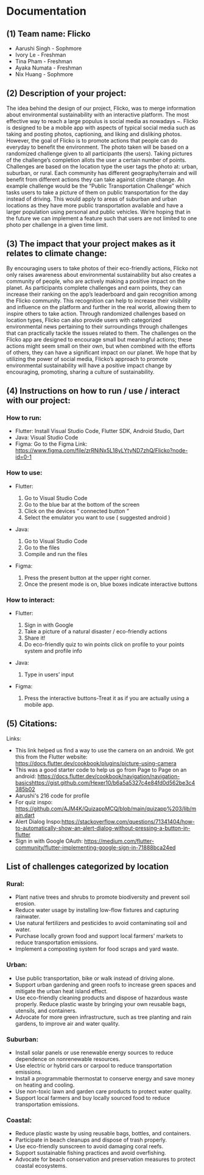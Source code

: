 # Documentation
## (1) Team name: Flicko
- Aarushi Singh - Sophmore
- Ivory Le - Freshman
- Tina Pham - Freshman
- Ayaka Numata - Freshman
- Nix Huang - Sophmore
## (2) Description of your project: 
The idea behind the design of our project, Flicko, was to merge information about environmental sustainability with an interactive platform. The most effective way to reach a large populus is social media as nowadays ~. Flicko is designed to be a mobile app with aspects of typical social media such as taking and posting photos, captioning, and liking and disliking photos. However, the goal of Flicko is to promote actions that people can do everyday to benefit the environment. The photo taken will be based on a randomized challenge given to all participants (the users). Taking pictures of the challenge’s completion allots the user a certain number of points. Challenges are based on the location type the user tags the photo at: urban, suburban, or rural. Each community has different geography/terrain and will benefit from different actions they can take against climate change. An example challenge would be the “Public Transportation Challenge” which tasks users to take a picture of them on public transportation for the day instead of driving. This would apply to areas of suburban and urban locations as they have more public transportation available and have a larger population using personal and public vehicles. We’re hoping that in the future we can implement a feature such that users are not limited to one photo per challenge in a given time limit.

## (3) The impact that your project makes as it relates to climate change:

By encouraging users to take photos of their eco-friendly actions, Flicko not only raises awareness about environmental sustainability but also creates a community of people,  who are actively making a positive impact on the planet. As participants complete challenges and earn points, they can increase their ranking on the app’s leaderboard and gain recognition among the Flicko community. This recognition can help to increase their visibility and influence on the platform and further in the real world, allowing them to inspire others to take action. Through randomized challenges based on location types, Flicko can also provide users with categorized environmental news pertaining to their surroundings through challenges that can practically tackle the issues related to them. The challenges on the Flicko app are designed to encourage small but meaningful actions; these actions might seem small on their own, but when combined with the efforts of others, they can have a significant impact on our planet. We hope that by utilizing the power of social media, Flicko’s approach to promote environmental sustainability will have a positive impact change by encouraging, promoting, sharing a culture of sustainability.


## (4) Instructions on how to run / use / interact with our project:



### How to run:
- Flutter: Install Visual Studio Code, Flutter SDK, Android Studio, Dart
- Java: Visual Studio Code
- Figma: Go to the Figma Link: https://www.figma.com/file/zrRNiNx5L18yLYtyND7zhQ/Flicko?node-id=0-1 

### How to use:
- Flutter:
    1. Go to Visual Studio Code
    2. Go to the blue bar at the bottom of the screen
    3. Click on the devices “ connected button “ 
    4. Select the emulator you want to use ( suggested android )

- Java:
    1. Go to Visual Studio Code
    2. Go to the files
    3. Compile and run the files

- Figma: 
    1. Press the present button at the upper right corner. 
    2. Once the present mode is on, blue boxes indicate interactive buttons

### How to interact:
- Flutter: 
    1. Sign in with Google
    2. Take a picture of a natural disaster / eco-friendly actions
    3. Share it!
    4. Do eco-friendly quiz to win points click on profile to your points system and profile info

- Java: 
    1. Type in users’ input
- Figma: 
    1. Press the interactive buttons-Treat it as if you are actually using a mobile app.




## (5) Citations:
Links: 
- This link helped us find a way to use the camera on an android. We got this from the Flutter website: https://docs.flutter.dev/cookbook/plugins/picture-using-camera
- This was a good starter code to help us go from Page to Page on an android: https://docs.flutter.dev/cookbook/navigation/navigation-basicshttps://gist.github.com/Hexer10/b6a5a5327c4e84fd0d562be3c4385b02  
- Aarushi's 216 code for profile  
- For quiz inspo: https://github.com/AJM4K/QuizappMCQ/blob/main/quizapp%203/lib/main.dart
- Alert Dialog Inspo:https://stackoverflow.com/questions/71341404/how-to-automatically-show-an-alert-dialog-without-pressing-a-button-in-flutter
- Sign in with Google OAuth:
https://medium.com/flutter-community/flutter-implementing-google-sign-in-71888bca24ed


## List of challenges categorized by location
### Rural:
- Plant native trees and shrubs to promote biodiversity and prevent soil erosion.
- Reduce water usage by installing low-flow fixtures and capturing rainwater.
- Use natural fertilizers and pesticides to avoid contaminating soil and water.
- Purchase locally grown food and support local farmers' markets to reduce transportation emissions.
- Implement a composting system for food scraps and yard waste.
### Urban:
- Use public transportation, bike or walk instead of driving alone.
- Support urban gardening and green roofs to increase green spaces and mitigate the urban heat island effect.
- Use eco-friendly cleaning products and dispose of hazardous waste properly.
Reduce plastic waste by bringing your own reusable bags, utensils, and containers.
- Advocate for more green infrastructure, such as tree planting and rain gardens, to improve air and water quality.
### Suburban:
- Install solar panels or use renewable energy sources to reduce dependence on nonrenewable resources.
- Use electric or hybrid cars or carpool to reduce transportation emissions.
- Install a programmable thermostat to conserve energy and save money on heating and cooling.
- Use non-toxic lawn and garden care products to protect water quality.
- Support local farmers and buy locally sourced food to reduce transportation emissions.
### Coastal:
- Reduce plastic waste by using reusable bags, bottles, and containers.
- Participate in beach cleanups and dispose of trash properly.
- Use eco-friendly sunscreen to avoid damaging coral reefs.
- Support sustainable fishing practices and avoid overfishing.
- Advocate for beach conservation and preservation measures to protect coastal ecosystems.




